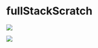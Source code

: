 # fullStackScratch
[![](https://mermaid.ink/img/pako:eNqlkjFvAyEMhf8Ksjq0aq7dGTJF3TpEt7I4h3NBzQG1oVUU5b8XjrulQ6WoTAi_j-cn-wpDsAQahD4z-YF2DkfGyXhVzhsHn8jbbrt97om_iLV6eBkpPWJ0r1mI5akpW7XqdpjwgEJa7TPxRc0qdeQwKbuUGrIKu0J16-99cZOF-Xbp5PwvajGqzNqdVjJTTBKDF2pmGGPt9K8gMcg9SQ7nMN6bpDH_T1JbhQ1MxBM6W-Z1rZ8YSCeayIAuV4v8YcD4W9FhTqG_-AF04kwbyLF4r7MFfcSzlFeyLgV-bwsw78HtB4iatA4?type=png)](https://mermaid.live/edit#pako:eNqlkjFvAyEMhf8Ksjq0aq7dGTJF3TpEt7I4h3NBzQG1oVUU5b8XjrulQ6WoTAi_j-cn-wpDsAQahD4z-YF2DkfGyXhVzhsHn8jbbrt97om_iLV6eBkpPWJ0r1mI5akpW7XqdpjwgEJa7TPxRc0qdeQwKbuUGrIKu0J16-99cZOF-Xbp5PwvajGqzNqdVjJTTBKDF2pmGGPt9K8gMcg9SQ7nMN6bpDH_T1JbhQ1MxBM6W-Z1rZ8YSCeayIAuV4v8YcD4W9FhTqG_-AF04kwbyLF4r7MFfcSzlFeyLgV-bwsw78HtB4iatA4)


[![](https://mermaid.ink/img/pako:eNplkMFqwzAMhl_F6Jy-gG8b7WHQXVZ2KYEhajU1c6wgOYyS9t2nxi0tRAfL_iT8__wTHDgQeCBZR-wE-za7byVRd7msVjy598SdejewFrWZVR1P9XGr3ebr423rYnBPpkVi7lzGnhaQeoxpQQdU_WMJdXCtrZ6zh1dFcxAxmeITxVzcaPznFT6-NvMLeCRK1u9y0EBPYsaChTErtVBOZO7B2zWg_LbQ5tsejoV353wAX2SkBsYhYKF7fOCPmNQohVhYPmu6c8gNDJj3zI-d6z9RVXY5?type=png)](https://mermaid.live/edit#pako:eNplkMFqwzAMhl_F6Jy-gG8b7WHQXVZ2KYEhajU1c6wgOYyS9t2nxi0tRAfL_iT8__wTHDgQeCBZR-wE-za7byVRd7msVjy598SdejewFrWZVR1P9XGr3ebr423rYnBPpkVi7lzGnhaQeoxpQQdU_WMJdXCtrZ6zh1dFcxAxmeITxVzcaPznFT6-NvMLeCRK1u9y0EBPYsaChTErtVBOZO7B2zWg_LbQ5tsejoV353wAX2SkBsYhYKF7fOCPmNQohVhYPmu6c8gNDJj3zI-d6z9RVXY5)